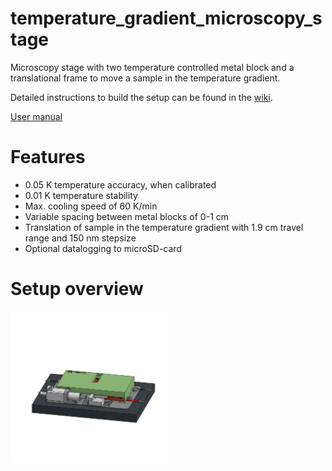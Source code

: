 # temperature_gradient_microscopy_stage
Microscopy stage with two temperature controlled metal block and a translational frame to move a sample in the temperature gradient.

Detailed instructions to build the setup can be found in the [wiki](https://github.com/gerberli/temperature_gradient_microscopy_stage/wiki/Building-your-own-Setup).

[User manual](https://github.com/gerberli/temperature_gradient_microscopy_stage/wiki/Operation-manual)



# Features

* 0.05 K temperature accuracy, when calibrated
* 0.01 K temperature stability
* Max. cooling speed of 60 K/min 
* Variable spacing between metal blocks of 0-1 cm
* Translation of sample in the temperature gradient with 1.9 cm travel range and 150 nm stepsize
* Optional datalogging to microSD-card


# Setup overview


<img src="images/Exploded_view_animation.gif" width =50%>
